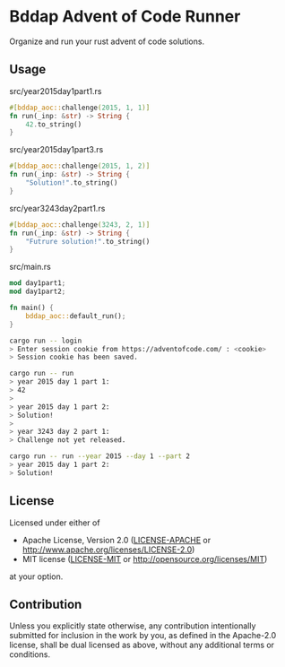 # Bddap Advent of Code Runner

Organize and run your rust advent of code solutions.

## Usage

src/year2015day1part1.rs

```rust
#[bddap_aoc::challenge(2015, 1, 1)]
fn run(_inp: &str) -> String {
	42.to_string()
}
```

src/year2015day1part3.rs

```rust
#[bddap_aoc::challenge(2015, 1, 2)]
fn run(_inp: &str) -> String {
	"Solution!".to_string()
}
```

src/year3243day2part1.rs

```rust
#[bddap_aoc::challenge(3243, 2, 1)]
fn run(_inp: &str) -> String {
	"Futrure solution!".to_string()
}
```

src/main.rs

```rust
mod day1part1;
mod day1part2;

fn main() {
	bddap_aoc::default_run();
}
```

```bash
cargo run -- login
> Enter session cookie from https://adventofcode.com/ : <cookie>
> Session cookie has been saved.

cargo run -- run
> year 2015 day 1 part 1:
> 42
>
> year 2015 day 1 part 2:
> Solution!
>
> year 3243 day 2 part 1:
> Challenge not yet released.

cargo run -- run --year 2015 --day 1 --part 2
> year 2015 day 1 part 2:
> Solution!
```

## License

Licensed under either of

 * Apache License, Version 2.0
   ([LICENSE-APACHE](LICENSE-APACHE) or http://www.apache.org/licenses/LICENSE-2.0)
 * MIT license
   ([LICENSE-MIT](LICENSE-MIT) or http://opensource.org/licenses/MIT)

at your option.

## Contribution

Unless you explicitly state otherwise, any contribution intentionally submitted
for inclusion in the work by you, as defined in the Apache-2.0 license, shall be
dual licensed as above, without any additional terms or conditions.
